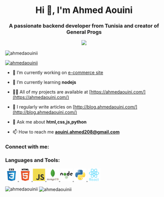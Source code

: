 <h1 align="center">Hi 👋, I'm Ahmed Aouini</h1>
<h3 align="center">A passionate backend developer from Tunisia and creator of General Progs</h3>
<center><img src="https://cdn.discordapp.com/icons/1131528417947435069/a_91d1d51fddab0ea73a71a8d2bd1d14ee.gif"></center>
<p align="left"> <img src="https://komarev.com/ghpvc/?username=ahmedaouinii&label=Profile%20views&color=0e75b6&style=flat" alt="ahmedaouinii" /> </p>

<p align="left"> <a href="https://github.com/ryo-ma/github-profile-trophy"><img src="https://github-profile-trophy.vercel.app/?username=ahmedaouinii" alt="ahmedaouinii" /></a> </p>

- 🔭 I’m currently working on [e-commerce site](#)

- 🌱 I’m currently learning **nodejs**

- 👨‍💻 All of my projects are available at [https://ahmedaouini.com/](https://ahmedaouini.com/)

- 📝 I regularly write articles on [http://blog.ahmedaouini.com/](http://blog.ahmedaouini.com/)

- 💬 Ask me about **html,css,js,python**

- 📫 How to reach me **aouini.ahmed208@gmail.com**

<h3 align="left">Connect with me:</h3>
<p align="left">
</p>

<h3 align="left">Languages and Tools:</h3>
<p align="left"> <a href="https://www.w3schools.com/css/" target="_blank" rel="noreferrer"> <img src="https://raw.githubusercontent.com/devicons/devicon/master/icons/css3/css3-original-wordmark.svg" alt="css3" width="40" height="40"/> </a> <a href="https://www.w3.org/html/" target="_blank" rel="noreferrer"> <img src="https://raw.githubusercontent.com/devicons/devicon/master/icons/html5/html5-original-wordmark.svg" alt="html5" width="40" height="40"/> </a> <a href="https://developer.mozilla.org/en-US/docs/Web/JavaScript" target="_blank" rel="noreferrer"> <img src="https://raw.githubusercontent.com/devicons/devicon/master/icons/javascript/javascript-original.svg" alt="javascript" width="40" height="40"/> </a> <a href="https://www.mongodb.com/" target="_blank" rel="noreferrer"> <img src="https://raw.githubusercontent.com/devicons/devicon/master/icons/mongodb/mongodb-original-wordmark.svg" alt="mongodb" width="40" height="40"/> </a> <a href="https://nodejs.org" target="_blank" rel="noreferrer"> <img src="https://raw.githubusercontent.com/devicons/devicon/master/icons/nodejs/nodejs-original-wordmark.svg" alt="nodejs" width="40" height="40"/> </a> <a href="https://www.python.org" target="_blank" rel="noreferrer"> <img src="https://raw.githubusercontent.com/devicons/devicon/master/icons/python/python-original.svg" alt="python" width="40" height="40"/> </a> <a href="https://reactjs.org/" target="_blank" rel="noreferrer"> <img src="https://raw.githubusercontent.com/devicons/devicon/master/icons/react/react-original-wordmark.svg" alt="react" width="40" height="40"/> </a> </p>

<p><img align="left" src="https://github-readme-stats.vercel.app/api/top-langs?username=ahmedaouinii&show_icons=true&locale=en&layout=compact" alt="ahmedaouinii" /></p>

<p>&nbsp;<img align="center" src="https://github-readme-stats.vercel.app/api?username=ahmedaouinii&show_icons=true&locale=en" alt="ahmedaouinii" /></p>

